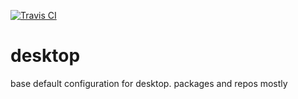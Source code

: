 [![Travis CI](https://travis-ci.com/jldugger/desktop.svg?branch=master)](https://travis-ci.com/jldugger/desktop)

# desktop

base default configuration for desktop. packages and repos mostly
